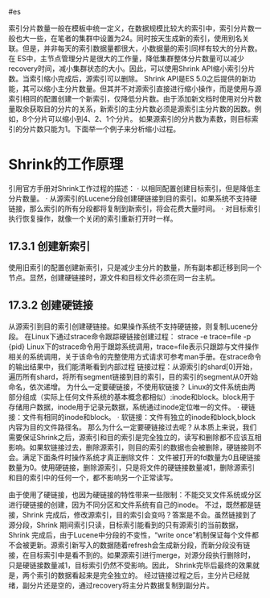 #es 

索引分片数量一般在模板中统一定义，在数据规模比较大的索引中，索引分片数一般也大一些，在笔者的集群中设置为24。同时按天生成新的索引，使用别名关联。但是，并非每天的索引数据量都很大，小数据量的索引同样有较大的分片数。在 ES中，主节点管理分片是很大的工作量，降低集群整体分片数量可以减少recovery时间，减小集群状态的大小。因此，可以使用Shrink API缩小索引分片数。当索引缩小完成后，源索引可以删除。
Shrink API是ES 5.0之后提供的新功能，其可以缩小主分片数量。但其并不对源索引直接进行缩小操作，而是使用与源索引相同的配置创建一个新索引，仅降低分片数。由于添加新文档时使用对分片数量取余获取目的分片的关系，新索引的主分片数必须是源索引主分片数的因数。例如，8个分片可以缩小到4、2、1个分片。
如果源索引的分片数为素数，则目标索引的分片数只能为1。下面举一个例子来分析缩小过程。

# Shrink的工作原理
引用官方手册对Shrink工作过程的描述：
· 以相同配置创建目标索引，但是降低主分片数量。
· 从源索引的Lucene分段创建硬链接到目的索引。如果系统不支持硬链接，那么索引的所有分段都将复制到新索引，将会花费大量时间。
· 对目标索引执行恢复操作，就像一个关闭的索引重新打开时一样。

## 17.3.1 创建新索引
使用旧索引的配置创建新索引，只是减少主分片的数量，所有副本都迁移到同一个节点。显然，创建硬链接时，源文件和目标文件必须在同一台主机。
## 17.3.2 创建硬链接
从源索引到目的索引创建硬链接。如果操作系统不支持硬链接，则复制Lucene分段。
在Linux下通过strace命令跟踪硬链接创建过程：
strace -e trace=file -p {pid}
Linux下的strace命令用于跟踪系统调用，trace=file表示只跟踪与文件操作相关的系统调用，关于该命令的完整使用方式请求可参考man手册。在strace命令的输出结果中，我们能清晰看到内部过程
链接过程：从源索引的shard[0]开始，遍历所有shard，将所有segment链接到目的索引，目的索引的segment从0开始命名，依次递增。
为什么一定要硬链接，不使用软链接？
Linux的文件系统由两部分组成（实际上任何文件系统的基本概念都相似）:inode和block。block用于存储用户数据，inode用于记录元数据，系统通过inode定位唯一的文件。
· 硬链接：文件有相同的inode和block。
· 软链接：文件有独立的inode和block,block内容为目的文件路径名。
那么为什么一定要硬链接过去呢？从本质上来说，我们需要保证Shrink之后，源索引和目的索引是完全独立的，读写和删除都不应该互相影响。如果软链接过去，删除源索引，则目的索引的数据也会被删除，硬链接则不会。满足下面条件时操作系统才真正删除文件：
文件被打开的fd数量为0且硬链接数量为0。使用硬链接，删除源索引，只是将文件的硬链接数量减1，删除源索引和目的索引中的任何一个，都不影响另一个正常读写。

由于使用了硬链接，也因为硬链接的特性带来一些限制：不能交叉文件系统或分区进行硬链接的创建，因为不同分区和文件系统有自己的inode。
不过，既然都是链接，Shrink 完成后，修改源索引，目的索引会变吗？答案是不会。虽然链接到了源分段，Shrink 期间索引只读，目标索引能看到的只有源索引的当前数据，Shrink 完成后，由于Lucene中分段的不变性，“write once”机制保证每个文件都不会被更新。源索引新写入的数据随着refresh会生成新分段，而新分段没有链接，在目标索引中是看不到的。如果源索引进行merge，对源分段执行删除时，只是硬链接数量减1，目标索引仍然不受影响。因此， Shrink完毕后最终的效果就是，两个索引的数据看起来是完全独立的。
经过链接过程之后，主分片已经就绪，副分片还是空的，通过recovery将主分片数据复制到副分片。




